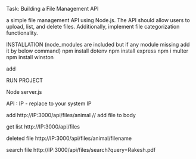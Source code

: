 Task: Building a File Management API

a simple file management API using Node.js. The API should allow users to upload, list, and delete files. Additionally, implement file categorization functionality.

INSTALLATION
(node_modules are included but if any module missing add it by below command)
npm install dotenv
npm install express
npm i multer
npm install winston

add 

RUN PROJECT

Node server.js


API : 
IP - replace to your system IP

add
http://IP:3000/api/files/animal
// add file to body

get list
http://IP:3000/api/files


deleted file
http://IP:3000/api/files/animal/filename


search file
http://IP:3000/api/files/search?query=Rakesh.pdf
